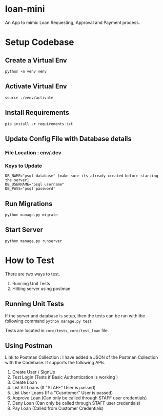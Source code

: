 # loan-mini

An App to mimic Loan Requesting, Approval and Payment process. 

# Setup Codebase

## Create a Virtual Env
`python -m venv venv`

## Activate Virtual Env
`source ./venv/activate`

## Install Requirements
`pip install -r requirements.txt`

## Update Config File with Database details
### File Location : env/.dev
### Keys to Update
```
DB_NAME="psql database" [make sure its already created before starting the server]
DB_USERNAME="psql username"
DB_PASS="psql password"
```

## Run Migrations
`python manage.py migrate`

## Start Server
`python manage.py runserver`


# How to Test
There are two ways to test. 
1. Running Unit Tests
2. Hitting server using postman

## Running Unit Tests
If the server and database is setup, then the tests can be run with the following command
`python manage.py test`

Tests are located in `core/tests_core/test_loan` file. 

## Using Postman
Link to Postman Collection : I have added a JSON of the Postman Collection with the Codebase. 
It supports the following APIs
1. Create User / SignUp
2. Test Login (Tests if Basic Authentication is working )
3. Create Loan
4. List All Loans (If "STAFF" User is passed)
5. List User Loans (If a "Cusotomer" User is passed)
6. Approve Loan (Can only be called through STAFF user credentials)
7. Deny Loan (Can only be called through STAFF user credentials)
8. Pay Loan (Called from Customer Credentials)


